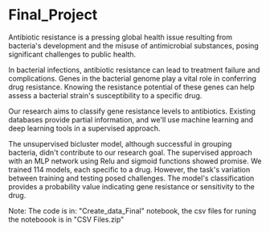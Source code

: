# Final_Project
Antibiotic resistance is a pressing global health issue resulting from bacteria's development and the misuse of antimicrobial substances, posing significant challenges to public health.

In bacterial infections, antibiotic resistance can lead to treatment failure and complications. Genes in the bacterial genome play a vital role in conferring drug resistance. Knowing the resistance potential of these genes can help assess a bacterial strain's susceptibility to a specific drug.

Our research aims to classify gene resistance levels to antibiotics. Existing databases provide partial information, and we'll use machine learning and deep learning tools in a supervised approach.

The unsupervised bicluster model, although successful in grouping bacteria, didn't contribute to our research goal. The supervised approach with an MLP network using Relu and sigmoid functions showed promise. We trained 114 models, each specific to a drug. However, the task's variation between training and testing posed challenges. The model's classification provides a probability value indicating gene resistance or sensitivity to the drug.





Note: The code is in: "Create_data_Final" notebook, the csv files for runing the noteboook is in "CSV Files.zip"
